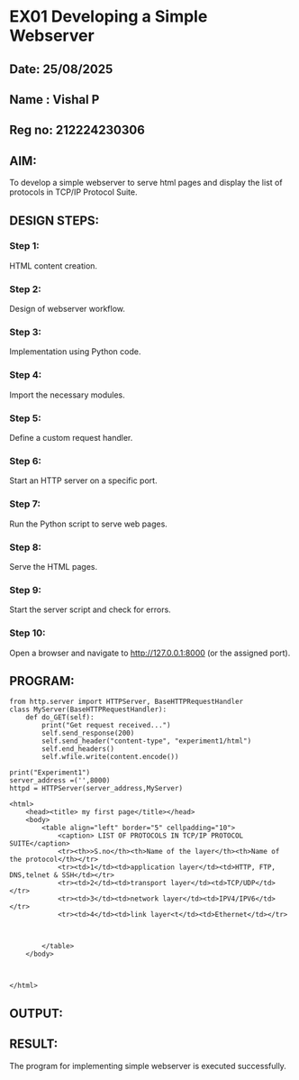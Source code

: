 # EX01 Developing a Simple Webserver
## Date: 25/08/2025
## Name : Vishal P
## Reg no: 212224230306

## AIM:
To develop a simple webserver to serve html pages and display the list of protocols in TCP/IP Protocol Suite.

## DESIGN STEPS:
### Step 1: 
HTML content creation.

### Step 2:
Design of webserver workflow.

### Step 3:
Implementation using Python code.

### Step 4:
Import the necessary modules.

### Step 5:
Define a custom request handler.

### Step 6:
Start an HTTP server on a specific port.

### Step 7:
Run the Python script to serve web pages.

### Step 8:
Serve the HTML pages.

### Step 9:
Start the server script and check for errors.

### Step 10:
Open a browser and navigate to http://127.0.0.1:8000 (or the assigned port).

## PROGRAM:

```
from http.server import HTTPServer, BaseHTTPRequestHandler 
class MyServer(BaseHTTPRequestHandler):
    def do_GET(self):
        print("Get request received...")
        self.send_response(200) 
        self.send_header("content-type", "experiment1/html")       
        self.end_headers()
        self.wfile.write(content.encode())

print("Experiment1") 
server_address =('',8000)
httpd = HTTPServer(server_address,MyServer)

<html>
    <head><title> my first page</title></head>
    <body>
        <table align="left" border="5" cellpadding="10">
            <caption> LIST OF PROTOCOLS IN TCP/IP PROTOCOL SUITE</caption>
            <tr><th>>S.no</th><th>Name of the layer</th><th>Name of the protocol</th></tr>
            <tr><td>1</td><td>application layer</td><td>HTTP, FTP, DNS,telnet & SSH</td></tr>
            <tr><td>2</td><td>transport layer</td><td>TCP/UDP</td></tr>
            <tr><td>3</td><td>network layer</td><td>IPV4/IPV6</td></tr>
            <tr><td>4</td><td>link layer<t</td><td>Ethernet</td></tr>
           
            

        </table>
    </body>
    


</html>
```



## OUTPUT:





## RESULT:
The program for implementing simple webserver is executed successfully.
